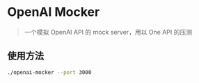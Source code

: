 # OpenAI Mocker
> 一个模拟 OpenAI API 的 mock server，用以 One API 的压测

## 使用方法
```bash
./openai-mocker --port 3000
```